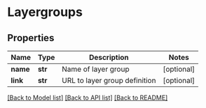 # Layergroups

## Properties
Name | Type | Description | Notes
------------ | ------------- | ------------- | -------------
**name** | **str** | Name of layer group | [optional] 
**link** | **str** | URL to layer group definition | [optional] 

[[Back to Model list]](../README.md#documentation-for-models) [[Back to API list]](../README.md#documentation-for-api-endpoints) [[Back to README]](../README.md)


